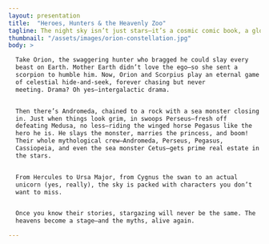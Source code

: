 ```yaml
---
layout: presentation
title:  "Heroes, Hunters & the Heavenly Zoo"
tagline: The night sky isn’t just stars—it’s a cosmic comic book, a glowing tapestry of gods, monsters, and epic showdowns. Every constellation has a tale, and ancient Greece wrote them in starlight.
thumbnail: "/assets/images/orion-constellation.jpg"
body: >

  Take Orion, the swaggering hunter who bragged he could slay every
  beast on Earth. Mother Earth didn’t love the ego—so she sent a
  scorpion to humble him. Now, Orion and Scorpius play an eternal game
  of celestial hide-and-seek, forever chasing but never
  meeting. Drama? Oh yes—intergalactic drama.


  Then there’s Andromeda, chained to a rock with a sea monster closing
  in. Just when things look grim, in swoops Perseus—fresh off
  defeating Medusa, no less—riding the winged horse Pegasus like the
  hero he is. He slays the monster, marries the princess, and boom!
  Their whole mythological crew—Andromeda, Perseus, Pegasus,
  Cassiopeia, and even the sea monster Cetus—gets prime real estate in
  the stars.


  From Hercules to Ursa Major, from Cygnus the swan to an actual
  unicorn (yes, really), the sky is packed with characters you don’t
  want to miss.


  Once you know their stories, stargazing will never be the same. The
  heavens become a stage—and the myths, alive again.

---
```

